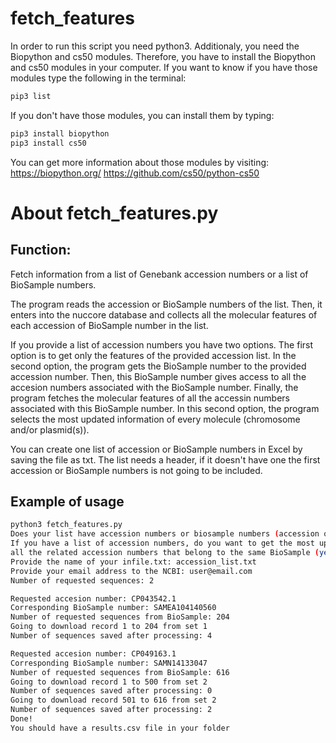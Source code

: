 # fetch_features

In order to run this script you need python3.
Additionaly, you need the Biopython and cs50 modules.
Therefore, you have to install the Biopython and cs50 modules in your computer.
If you want to know if you have those modules type the following in the terminal:

```bash
pip3 list
```

If you don't have those modules, you can install them by typing:
```bash
pip3 install biopython
pip3 install cs50
```

You can get more information about those modules by visiting:
https://biopython.org/
https://github.com/cs50/python-cs50

# About fetch_features.py
## Function:
Fetch information from a list of Genebank accession numbers or a list of BioSample
numbers.

The program reads the accession or BioSample numbers of the list. Then, it enters
into the nuccore database and collects all the molecular features of each accession
of BioSample number in the list.

If you provide a list of accession numbers you have two options. The first
option is to get only the features of the provided accession list. In the second
option, the program gets the BioSample number to the provided accession number.
Then, this BioSample number gives access to all the accesion numbers associated
with the BioSample number. Finally, the program fetches the molecular features of
all the accessin numbers associated with this BioSample number. In this second
option, the program selects the most updated information of every molecule
(chromosome and/or plasmid(s)).

You can create one list of accession or BioSample numbers in Excel by saving the
file as txt. The list needs a header, if it doesn't have one the first accession or
BioSample numbers is not going to be included.

## Example of usage
```bash
python3 fetch_features.py
Does your list have accession numbers or biosample numbers (accession or biosample)? accession
If you have a list of accession numbers, do you want to get the most updated features of 
all the related accession numbers that belong to the same BioSample (yes or no)? yes
Provide the name of your infile.txt: accession_list.txt
Provide your email address to the NCBI: user@email.com
Number of requested sequences: 2

Requested accesion number: CP043542.1
Corresponding BioSample number: SAMEA104140560
Number of requested sequences from BioSample: 204
Going to download record 1 to 204 from set 1
Number of sequences saved after processing: 4

Requested accesion number: CP049163.1
Corresponding BioSample number: SAMN14133047
Number of requested sequences from BioSample: 616
Going to download record 1 to 500 from set 2
Number of sequences saved after processing: 0
Going to download record 501 to 616 from set 2
Number of sequences saved after processing: 2
Done!
You should have a results.csv file in your folder
```

